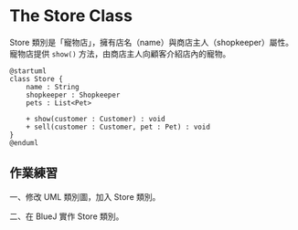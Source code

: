 # The Store Class

Store 類別是「寵物店」，擁有店名（name）與商店主人（shopkeeper）屬性。寵物店提供 `show()` 方法，由商店主人向顧客介紹店內的寵物。

```uml
@startuml
class Store {
    name : String
    shopkeeper : Shopkeeper
    pets : List<Pet>
    
    + show(customer : Customer) : void
    + sell(customer : Customer, pet : Pet) : void
}
@enduml
```

## 作業練習

一、修改 UML 類別圖，加入 Store 類別。

二、在 BlueJ 實作 Store 類別。
